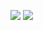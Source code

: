 ![](https://github-readme-stats.vercel.app/api?username=fish-and-skiing-life&show_icons=true&count_private=true&theme=shades-of-purple)
![](https://github-readme-stats.vercel.app/api/top-langs/?username=fish-and-skiing-life&layout=compact)
